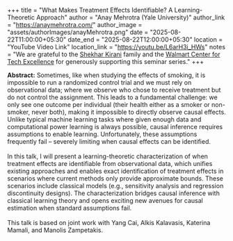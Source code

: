 +++
title = "What Makes Treatment Effects Identifiable? A Learning-Theoretic Approach"
author = "Anay Mehrotra (Yale University)"
author_link = "https://anaymehrotra.com/"
author_image = "assets/authorImages/anayMehrotra.png"
date = "2025-08-22T11:00:00+05:30"
date_end = "2025-08-22T12:00:00+05:30"
location = "YouTube Video Link"
location_link = "https://youtu.be/L6arH3i_HWs"
notes = "We are grateful to the <a href = "https://www.accel.com/people/shekhar-kirani" target= "_blank">Shekhar Kirani</a> family and the <a href = "https://www.csa.iisc.ac.in/cfe-walmart/" target= "_blank">Walmart Center for Tech Excellence</a> for generously supporting this seminar series."
+++

<b>Abstract:</b>
Sometimes, like when studying the effects of smoking, it is impossible to run a randomized control trial and we must rely on observational data; where we observe who chose to receive treatment but do not control the assignment. This leads to a fundamental challenge: we only see one outcome per individual (their health either as a smoker or non-smoker, never both), making it impossible to directly observe causal effects. Unlike typical machine learning tasks where given enough data and computational power learning is always possible, causal inference requires assumptions to enable learning. Unfortunately, these assumptions frequently fail – severely limiting when causal effects can be identified.
<br><br>
In this talk, I will present a learning-theoretic characterization of when treatment effects are identifiable from observational data, which unifies existing approaches and enables exact identification of treatment effects in scenarios where current methods only provide approximate bounds. These scenarios include classical models (e.g., sensitivity analysis and regression discontinuity designs). The characterization bridges causal inference with classical learning theory and opens exciting new avenues for causal estimation when standard assumptions fail.
<br><br>
This talk is based on joint work with Yang Cai, Alkis Kalavasis, Katerina Mamali, and Manolis Zampetakis.